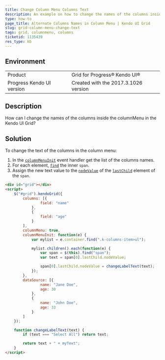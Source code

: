 ```yaml
---
title: Change Column Menu Columns Text
description: An example on how to change the names of the columns inside the column menu in the Kendo UI Grid. 
type: how-to
page_title: Alternate Columns Names in Column Menu | Kendo UI Grid
slug: grid-column-menu-change-text
tags: grid, columnmenu, columns
ticketid: 1135439
res_type: kb
---
```


## Environment
<table>
 <tr>
  <td>Product</td>
  <td>Grid for Progress® Kendo UI®</td>
 </tr>
 <tr>
  <td>Progress Kendo UI version</td>
  <td>Created with the 2017.3.1026 version</td>
 </tr>
</table>

## Description

How can I change the names of the columns inside the columnMenu in the Kendo UI Grid?

## Solution

To change the text of the columns in the column menu:

1. In the [`columnMenuInit`](https://docs.telerik.com/kendo-ui/api/javascript/ui/grid#events-columnMenuInit) event handler get the list of the columns names.
1. For each element, [`find`](https://api.jquery.com/find/) the inner `span`.
1. Assign the new text value to the [`nodeValue`](https://developer.mozilla.org/en-US/docs/Web/API/Node/nodeValue) of the [`lastChild`](https://developer.mozilla.org/en-US/docs/Web/API/Node/lastChild) element of the `span`.

```html
<div id="grid"></div>
<script>
    $("#grid").kendoGrid({
        columns: [{
                field: "name"
            },
            {
                field: "age"
            }
        ],
        columnMenu: true,
        columnMenuInit: function(e) {
            var mylist = e.container.find(".k-columns-item>ul");

            mylist.children().each(function(e) {
                var span = $(this).find("span");
                var text = span[0].lastChild.nodeValue;

                span[0].lastChild.nodeValue = changeLabelText(text);
            });
        },
        dataSource: [{
                name: "Jane Doe",
                age: 30
            },
            {
                name: "John Doe",
                age: 33
            }
        ]
    });

    function changeLabelText(text) {
        if (text === "Select All") return text;

        return text + " + myText";
    }
</script>
```